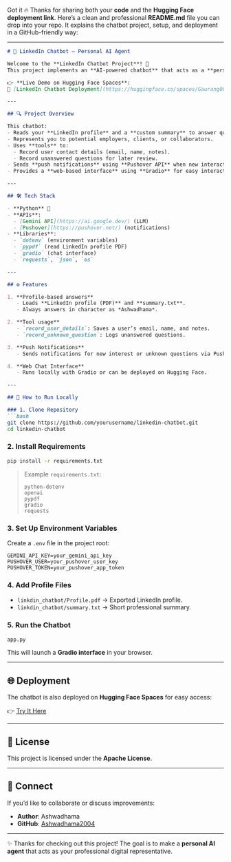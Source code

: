 Got it 🔥 Thanks for sharing both your **code** and the **Hugging Face deployment link**.
Here’s a clean and professional **README.md** file you can drop into your repo. It explains the chatbot project, setup, and deployment in a GitHub-friendly way:

---

````markdown
# 🤖 LinkedIn Chatbot – Personal AI Agent

Welcome to the **LinkedIn Chatbot Project**! 🎉  
This project implements an **AI-powered chatbot** that acts as a **personal assistant**, representing you (Ashwadhama) on your website or portfolio. It leverages **LLM APIs (Gemini / OpenAI)** and integrates tools for recording user details, handling unanswered questions, and providing professional, context-aware responses.  

👉 **Live Demo on Hugging Face Spaces**:  
🔗 [LinkedIn Chatbot Deployment](https://huggingface.co/spaces/Gaurang004/Linkdin_chatbot_try)

---

## 🔍 Project Overview

This chatbot:
- Reads your **LinkedIn profile** and a **custom summary** to answer questions professionally.  
- Represents you to potential employers, clients, or collaborators.  
- Uses **tools** to:
  - Record user contact details (email, name, notes).  
  - Record unanswered questions for later review.  
- Sends **push notifications** using **Pushover API** when new interactions are recorded.  
- Provides a **web-based interface** using **Gradio** for easy interaction.  

---

## 🛠️ Tech Stack

- **Python** 🐍  
- **APIs**:  
  - [Gemini API](https://ai.google.dev/) (LLM)  
  - [Pushover](https://pushover.net/) (notifications)  
- **Libraries**:  
  - `dotenv` (environment variables)  
  - `pypdf` (read LinkedIn profile PDF)  
  - `gradio` (chat interface)  
  - `requests`, `json`, `os`  

---

## ⚙️ Features

1. **Profile-based answers**  
   - Loads **LinkedIn profile (PDF)** and **summary.txt**.  
   - Always answers in character as *Ashwadhama*.  

2. **Tool usage**  
   - `record_user_details`: Saves a user’s email, name, and notes.  
   - `record_unknown_question`: Logs unanswered questions.  

3. **Push Notifications**  
   - Sends notifications for new interest or unknown questions via Pushover.  

4. **Web Chat Interface**  
   - Runs locally with Gradio or can be deployed on Hugging Face.  

---

## 🚀 How to Run Locally

### 1. Clone Repository
```bash
git clone https://github.com/yourusername/linkedin-chatbot.git
cd linkedin-chatbot
````

### 2. Install Requirements

```bash
pip install -r requirements.txt
```

> Example `requirements.txt`:
>
> ```
> python-dotenv
> openai
> pypdf
> gradio
> requests
> ```

### 3. Set Up Environment Variables

Create a `.env` file in the project root:

```
GEMINI_API_KEY=your_gemini_api_key
PUSHOVER_USER=your_pushover_user_key
PUSHOVER_TOKEN=your_pushover_app_token
```

### 4. Add Profile Files

* `linkdin_chatbot/Profile.pdf` → Exported LinkedIn profile.
* `linkdin_chatbot/summary.txt` → Short professional summary.

### 5. Run the Chatbot

```bash
app.py
```

This will launch a **Gradio interface** in your browser.

---

## 🌐 Deployment

The chatbot is also deployed on **Hugging Face Spaces** for easy access:

👉 [Try It Here](https://huggingface.co/spaces/Gaurang004/Linkdin_chatbot_try)

---

## 📜 License

This project is licensed under the **Apache License**.

---

## 👋 Connect

If you’d like to collaborate or discuss improvements:

* **Author**: Ashwadhama
* **GitHub**: [Ashwadhama2004](https://github.com/Ashwadhama2004)

---

✨ Thanks for checking out this project! The goal is to make a **personal AI agent** that acts as your professional digital representative.


